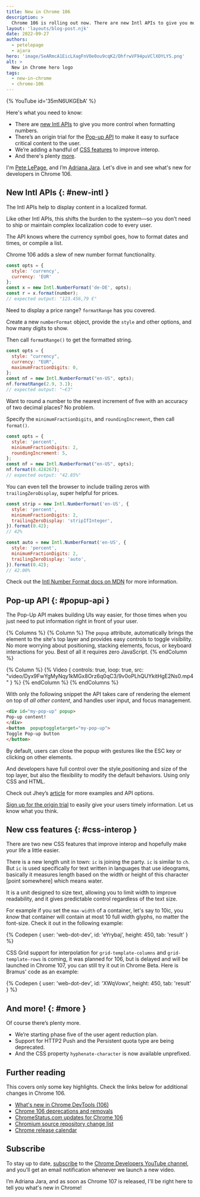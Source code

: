 ```yaml
---
title: New in Chrome 106
description: >
  Chrome 106 is rolling out now. There are new Intl APIs to give you more control when formatting numbers. There’s an origin trial for the new Pop Up API, making it easy to surface critical content to the user. There are a handful of CSS improvements. And there’s plenty more.
layout: 'layouts/blog-post.njk'
date: 2022-09-27
authors:
  - petelepage
  - ajara
hero: 'image/SeARmcA1EicLXagFnVOe0ou9cqK2/DhfrwVF94puVClXOYLYS.png'
alt: >
  New in Chrome hero logo
tags:
  - new-in-chrome
  - chrome-106
---
```


{% YouTube id='35mN6UKGEbA' %}

Here's what you need to know:

* There are  [new Intl APIs](#new-intl) to give you more control when formatting numbers.
* There’s an origin trial for the [Pop-up API](#popup-api) to make it easy to surface critical content to the user.
* We’re adding a handful of [CSS features](#css-interop) to improve interop.
* And there's plenty [more](#more).

I'm [Pete LePage](https://petelepage.com), and I’m [Adriana Jara](https://twitter.com/tropicadri). Let's dive in and
see what's new for developers in Chrome 106.

## New Intl APIs {: #new-intl }

The Intl APIs help to display content in a localized format.

Like other Intl APIs, this shifts the burden to the system—so you don’t need to ship or maintain complex localization code to every user.

The API knows where the currency symbol goes, how to format dates and times, or compile a list.

Chrome 106 adds a slew of new number format functionality.

```js
const opts = {
  style: 'currency',
  currency: 'EUR'
};
const x = new Intl.NumberFormat('de-DE', opts);
const r = x.format(number);
// expected output: "123.456,79 €"
```

Need to display a price range? `formatRange` has you covered.

Create a new `numberFormat` object, provide the `style` and other options,
and how many digits to show.

Then call `formatRange()` to get the formatted string.

```js
const opts = {
  style: "currency",
  currency: "EUR",
  maximumFractionDigits: 0,
};
const nf = new Intl.NumberFormat("en-US", opts);
nf.formatRange(2.9, 3.1);
// expected output: "~€3"
```
Want to round a number to the nearest increment of five with an accuracy of two decimal places?
No problem.

Specify the `minimumFractionDigits`, and `roundingIncrement`, then call `format()`.

```js
const opts = {
  style: 'percent',
  minimumFractionDigits: 2,
  roundingIncrement: 5,
};
const nf = new Intl.NumberFormat("en-US", opts);
nf.format(0.428267);
// expected output: "42.85%"
```

You can even tell the browser to include trailing zeros with `trailingZeroDisplay`, super helpful for prices.

```js
const strip = new Intl.NumberFormat('en-US', {
  style: 'percent',
  minimumFractionDigits: 2,
  trailingZeroDisplay: 'stripIfInteger',
}).format(0.42);
// 42%

const auto = new Intl.NumberFormat('en-US', {
  style: 'percent',
  minimumFractionDigits: 2,
  trailingZeroDisplay: 'auto',
}).format(0.42);
// 42.00%

```
Check out the [Intl Number Format docs on MDN](https://developer.mozilla.org/docs/Web/JavaScript/Reference/Global_Objects/Intl/NumberFormat) for more information.

## Pop-up API {: #popup-api }

The Pop-Up API makes building UIs way easier, for those times when you just need to put information right in front of your user.

{% Columns %}
{% Column %}
The `popup` attribute, automatically brings the element to the site's top layer
and provides easy controls to toggle visibility.
No more worrying about
positioning,
stacking elements,
focus,
or keyboard interactions for you.
Best of all it requires zero JavaScript.
{% endColumn %}

{% Column %}
{% Video {
    controls: true,
    loop: true,
    src: "video/Dyx9FwYgMyNqy1kMGx8Orz6q0qC3/9v0oPLhQUYkitHgE2Ns0.mp4"
  }
%}
{% endColumn %}
{% endColumns %}


With only the following snippet the API takes care of rendering the element on top of *all other content*,
and handles user input, and focus management.

```html
<div id="my-pop-up" popup>
Pop-up content!
</div>
<button  popuptoggletarget="my-pop-up">
Toggle Pop-up button
</button>
```

By default, users can close the popup with gestures like the ESC key or clicking on other elements.

And developers have full control over the style,positioning and size of the top layer,
but also the flexibility to modify the default behaviors. Using only CSS and HTML.

Check out Jhey’s [article](/blog/pop-ups-theyre-making-a-resurgence/) for more examples and API options.

[Sign up for the origin trial](/en/docs/web-platform/origin-trials/) to easily give your users timely information. Let us know what you think.

## New css features {: #css-interop }

There are two new CSS features that improve interop and hopefully make your life a little easier.

There is a new length unit in town: `ic` is joining the party. `ic` is similar to `ch`.
But `ic` is used specifically for text written in languages that use ideograms,
basically it measures length based on the width or height of this character [point somewhere] which means water.

It is a unit designed to size text, allowing you to limit width to improve readability, and it gives predictable control regardless of the text size.

For example if you set the `max-width` of a container, let's say to 10ic,
you *know* that container will contain at most 10 full width glyphs,
no matter the font-size. Check it out in the following example:

{% Codepen {
    user: 'web-dot-dev',
    id: 'eYrybaj',
    height: 450,
    tab: 'result'
  }
%}

CSS Grid support for interpolation for `grid-template-columns` and `grid-template-rows` is coming, it was planned for 106, but is delayed and will be launched in Chrome 107, you can still try it out in Chrome Beta. Here is Bramus' code as an example:

{% Codepen {
    user: 'web-dot-dev',
    id: 'XWqVowx',
    height: 450,
    tab: 'result'
  }
%}

## And more! {: #more }

Of course there’s plenty more.

* We’re starting phase five of the user agent reduction plan.
* Support for HTTP2 Push and the Persistent quota type are being deprecated.
* And the CSS property `hyphenate-character` is now available unprefixed.

## Further reading

This covers only some key highlights. Check the links below for
additional changes in Chrome 106.

* [What's new in Chrome DevTools (106)](/blog/new-in-devtools-106/)
* [Chrome 106 deprecations and removals](/blog/deps-rems-106/)
* [ChromeStatus.com updates for Chrome 106](https://www.chromestatus.com/features#milestone%3D106)
* [Chromium source repository change list](https://chromium.googlesource.com/chromium/src/+log/105.0.5195.147..106.0.5249.68)
* [Chrome release calendar](https://chromiumdash.appspot.com/schedule)

## Subscribe

To stay up to date, [subscribe](https://goo.gl/6FP1a5) to the
[Chrome Developers YouTube channel](https://www.youtube.com/user/ChromeDevelopers/),
and you'll get an email notification whenever we launch a new video.

I’m Adriana Jara, and as soon as Chrome 107 is released, I'll be right here to
tell you what's new in Chrome!